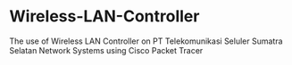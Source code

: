 # Wireless-LAN-Controller
The use of Wireless LAN Controller on PT Telekomunikasi Seluler Sumatra Selatan Network Systems using Cisco Packet Tracer
